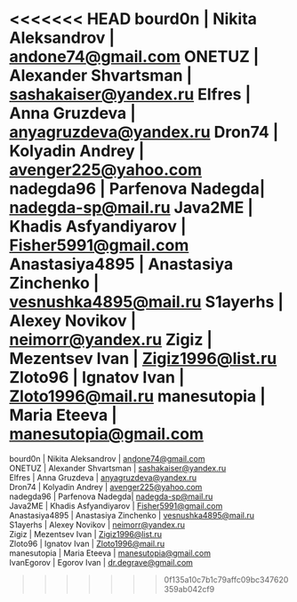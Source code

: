 <<<<<<< HEAD
bourd0n | Nikita Aleksandrov | andone74@gmail.com
ONETUZ | Alexander Shvartsman | sashakaiser@yandex.ru
Elfres | Anna Gruzdeva | anyagruzdeva@yandex.ru
Dron74 | Kolyadin Andrey | avenger225@yahoo.com
nadegda96 | Parfenova Nadegda| nadegda-sp@mail.ru
Java2ME | Khadis Asfyandiyarov | Fisher5991@gmail.com
Anastasiya4895 | Anastasiya Zinchenko | vesnushka4895@mail.ru
S1ayerhs | Alexey Novikov | neimorr@yandex.ru
Zigiz | Mezentsev Ivan | Zigiz1996@list.ru
Zloto96 | Ignatov Ivan | Zloto1996@mail.ru
manesutopia | Maria Eteeva | manesutopia@gmail.com  
=======
bourd0n | Nikita Aleksandrov | andone74@gmail.com  
ONETUZ | Alexander Shvartsman | sashakaiser@yandex.ru  
Elfres | Anna Gruzdeva | anyagruzdeva@yandex.ru  
Dron74 | Kolyadin Andrey | avenger225@yahoo.com  
nadegda96 | Parfenova Nadegda| nadegda-sp@mail.ru  
Java2ME | Khadis Asfyandiyarov | Fisher5991@gmail.com  
Anastasiya4895 | Anastasiya Zinchenko | vesnushka4895@mail.ru  
S1ayerhs | Alexey Novikov | neimorr@yandex.ru  
Zigiz | Mezentsev Ivan | Zigiz1996@list.ru  
Zloto96 | Ignatov Ivan | Zloto1996@mail.ru  
manesutopia | Maria Eteeva | manesutopia@gmail.com  
IvanEgorov | Egorov Ivan | dr.degrave@gmail.com  

>>>>>>> 0f135a10c7b1c79affc09bc347620359ab042cf9
